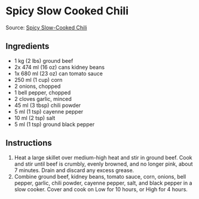 # Spicy Slow Cooked Chili

Source: [Spicy Slow-Cooked Chili](http://allrecipes.com/recipe/223390/spicy-slow-cooked-chili/)

## Ingredients
* 1 kg (2 lbs) ground beef
* 2x 474 ml (16 oz) cans kidney beans
* 1x 680 ml (23 oz) can tomato sauce
* 250 ml (1 cup) corn
* 2 onions, chopped
* 1 bell pepper, chopped
* 2 cloves garlic, minced
* 45 ml (3 tbsp) chili powder
* 5 ml (1 tsp) cayenne pepper
* 10 ml (2 tsp) salt
* 5 ml (1 tsp) ground black pepper

## Instructions
1. Heat a large skillet over medium-high heat and stir in ground beef. Cook and stir until beef is crumbly, evenly browned, and no longer pink, about 7 minutes. Drain and discard any excess grease.
2. Combine ground beef, kidney beans, tomato sauce, corn, onions, bell pepper, garlic, chili powder, cayenne pepper, salt, and black pepper in a slow cooker. Cover and cook on Low for 10 hours, or High for 4 hours.
